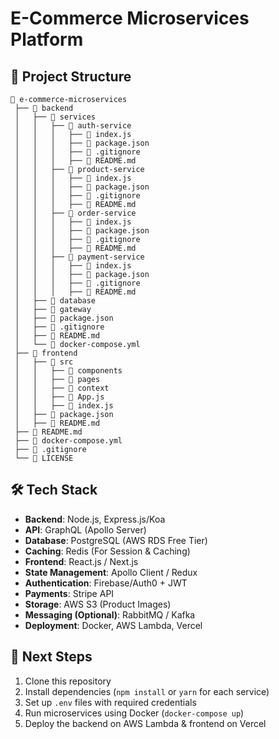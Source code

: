 # E-Commerce Microservices Platform

## 📌 Project Structure
```
📂 e-commerce-microservices
 ├── 📂 backend
 │   ├── 📂 services
 │   │   ├── 📂 auth-service
 │   │   │   ├── 📜 index.js
 │   │   │   ├── 📜 package.json
 │   │   │   ├── 📜 .gitignore
 │   │   │   ├── 📜 README.md
 │   │   ├── 📂 product-service
 │   │   │   ├── 📜 index.js
 │   │   │   ├── 📜 package.json
 │   │   │   ├── 📜 .gitignore
 │   │   │   ├── 📜 README.md
 │   │   ├── 📂 order-service
 │   │   │   ├── 📜 index.js
 │   │   │   ├── 📜 package.json
 │   │   │   ├── 📜 .gitignore
 │   │   │   ├── 📜 README.md
 │   │   ├── 📂 payment-service
 │   │   │   ├── 📜 index.js
 │   │   │   ├── 📜 package.json
 │   │   │   ├── 📜 .gitignore
 │   │   │   ├── 📜 README.md
 │   ├── 📂 database
 │   ├── 📂 gateway
 │   ├── 📜 package.json
 │   ├── 📜 .gitignore
 │   ├── 📜 README.md
 │   └── 📜 docker-compose.yml
 ├── 📂 frontend
 │   ├── 📂 src
 │   │   ├── 📂 components
 │   │   ├── 📂 pages
 │   │   ├── 📂 context
 │   │   ├── 📜 App.js
 │   │   ├── 📜 index.js
 │   ├── 📜 package.json
 │   ├── 📜 README.md
 ├── 📜 README.md
 ├── 📜 docker-compose.yml
 ├── 📜 .gitignore
 └── 📜 LICENSE
```

## 🛠️ Tech Stack
- **Backend**: Node.js, Express.js/Koa
- **API**: GraphQL (Apollo Server)
- **Database**: PostgreSQL (AWS RDS Free Tier)
- **Caching**: Redis (For Session & Caching)
- **Frontend**: React.js / Next.js
- **State Management**: Apollo Client / Redux
- **Authentication**: Firebase/Auth0 + JWT
- **Payments**: Stripe API
- **Storage**: AWS S3 (Product Images)
- **Messaging (Optional)**: RabbitMQ / Kafka
- **Deployment**: Docker, AWS Lambda, Vercel

## 🚀 Next Steps
1. Clone this repository
2. Install dependencies (`npm install` or `yarn` for each service)
3. Set up `.env` files with required credentials
4. Run microservices using Docker (`docker-compose up`)
5. Deploy the backend on AWS Lambda & frontend on Vercel
